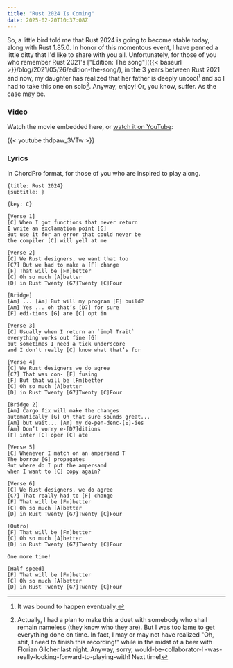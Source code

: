 ```yaml
---
title: "Rust 2024 Is Coming"
date: 2025-02-20T10:37:08Z
---
```

So, a little bird told me that Rust 2024 is going to become stable today, along with Rust 1.85.0. In honor of this momentous event, I have penned a little ditty that I'd like to share with you all. Unfortunately, for those of you who remember Rust 2021's ["Edition: The song"]({{< baseurl >}}/blog/2021/05/26/edition-the-song/), in the 3 years between Rust 2021 and now, my daughter has realized that her father is deeply uncool[^bound] and so I had to take this one on solo[^sorry]. Anyway, enjoy! Or, you know, suffer. As the case may be.

[^bound]: It was bound to happen eventually.

[^sorry]: Actually, I had a plan to make this a duet with somebody who shall remain nameless (they know who they are). But I was too lame to get everything done on time. In fact, I may or may not have realized "Oh, shit, I need to finish this recording!" while in the midst of a beer with Florian Gilcher last night. Anyway, sorry, would-be-collaborator-I -was-really-looking-forward-to-playing-with! Next time!

### Video

Watch the movie embedded here, or [watch it on YouTube](https://youtu.be/thdpaw_3VTw?si=ezmhK9fXdWNNNVug):

{{< youtube thdpaw_3VTw >}}

### Lyrics

In ChordPro format, for those of you who are inspired to play along.

```
{title: Rust 2024}
{subtitle: }

{key: C}

[Verse 1]
[C] When I got functions that never return
I write an exclamation point [G]
But use it for an error that could never be
the compiler [C] will yell at me

[Verse 2]
[C] We Rust designers, we want that too
[C7] But we had to make a [F] change
[F] That will be [Fm]better
[C] Oh so much [A]better
[D] in Rust Twenty [G7]Twenty [C]Four

[Bridge]
[Am] ... [Am] But will my program [E] build?
[Am] Yes ... oh that’s [D7] for sure
[F] edi-tions [G] are [C] opt in

[Verse 3]
[C] Usually when I return an `impl Trait`
everything works out fine [G]
but sometimes I need a tick underscore
and I don’t really [C] know what that’s for

[Verse 4]
[C] We Rust designers we do agree
[C7] That was con- [F] fusing 
[F] But that will be [Fm]better
[C] Oh so much [A]better
[D] in Rust Twenty [G7]Twenty [C]Four

[Bridge 2]
[Am] Cargo fix will make the changes
automatically [G] Oh that sure sounds great...
[Am] but wait... [Am] my de-pen-denc-[E]-ies
[Am] Don’t worry e-[D7]ditions
[F] inter [G] oper [C] ate

[Verse 5]
[C] Whenever I match on an ampersand T
The borrow [G] propagates
But where do I put the ampersand
when I want to [C] copy again?

[Verse 6]
[C] We Rust designers, we do agree
[C7] That really had to [F] change
[F] That will be [Fm]better
[C] Oh so much [A]better
[D] in Rust Twenty [G7]Twenty [C]Four

[Outro]
[F] That will be [Fm]better
[C] Oh so much [A]better
[D] in Rust Twenty [G7]Twenty [C]Four

One more time!

[Half speed]
[F] That will be [Fm]better
[C] Oh so much [A]better
[D] in Rust Twenty [G7]Twenty [C]Four
```
